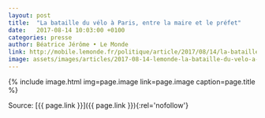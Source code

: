 ```yaml
---
layout: post
title:  "La bataille du vélo à Paris, entre la maire et le préfet"
date:   2017-08-14 10:03:00 +0100
categories: presse
author: Béatrice Jérôme • Le Monde
link: http://mobile.lemonde.fr/politique/article/2017/08/14/la-bataille-du-velo-a-paris-entre-la-maire-et-le-prefet_5172152_823448.html
image: assets/images/articles/2017-08-14-lemonde-la-bataille-du-velo-a-Paris-entre-mairie-et-prefet.jpg
---
```


{% include image.html
            img=page.image
            link=page.image
            caption=page.title
%}

Source: [{{ page.link }}]({{ page.link }}){:rel='nofollow'}

